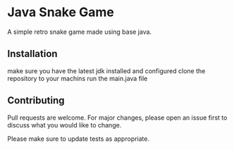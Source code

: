 # Java Snake Game

A simple retro snake game made using base java.

## Installation

make sure you have the latest jdk installed and configured
clone the repository to your machins
run the main.java file

## Contributing

Pull requests are welcome. For major changes, please open an issue first
to discuss what you would like to change.

Please make sure to update tests as appropriate.
